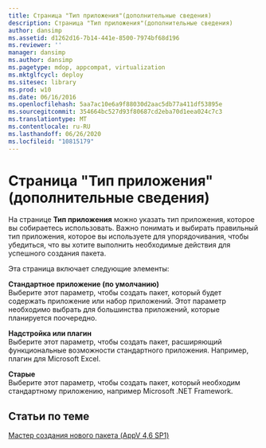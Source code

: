 ```yaml
---
title: Страница "Тип приложения"(дополнительные сведения)
description: Страница "Тип приложения"(дополнительные сведения)
author: dansimp
ms.assetid: d1262d16-7b14-441e-8500-7974bf68d196
ms.reviewer: ''
manager: dansimp
ms.author: dansimp
ms.pagetype: mdop, appcompat, virtualization
ms.mktglfcycl: deploy
ms.sitesec: library
ms.prod: w10
ms.date: 06/16/2016
ms.openlocfilehash: 5aa7ac10e6a9f88030d2aac5db77a411df53895e
ms.sourcegitcommit: 354664bc527d93f80687cd2eba70d1eea024c7c3
ms.translationtype: MT
ms.contentlocale: ru-RU
ms.lasthandoff: 06/26/2020
ms.locfileid: "10815179"
---
```

# Страница "Тип приложения"(дополнительные сведения)


На странице **Тип приложения** можно указать тип приложения, которое вы собираетесь использовать. Важно понимать и выбирать правильный тип приложения, которое вы используете для упорядочивания, чтобы убедиться, что вы хотите выполнить необходимые действия для успешного создания пакета.

Эта страница включает следующие элементы:

<a href="" id="standard-application--default-"></a>**Стандартное приложение (по умолчанию)**  
Выберите этот параметр, чтобы создать пакет, который будет содержать приложение или набор приложений. Этот параметр необходимо выбрать для большинства приложений, которые планируется поочередно.

<a href="" id="add-on-or-plug-in"></a>**Надстройка или плагин**  
Выберите этот параметр, чтобы создать пакет, расширяющий функциональные возможности стандартного приложения. Например, плагин для Microsoft Excel.

<a href="" id="middleware"></a>**Старые**  
Выберите этот параметр, чтобы создать пакет, который необходим стандартному приложению, например Microsoft .NET Framework.

## Статьи по теме


[Мастер создания нового пакета (AppV 4,6 SP1)](create-new-package-wizard---appv-46-sp1-.md)

 

 





